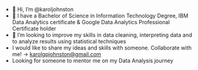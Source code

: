 - 👋 Hi, I’m @karoljohnston
- 🌱 I have a Bachelor of Science in Information Technology Degree, IBM Data Analytics certificate & Google Data Analytics Professional Certificate holder
- 💞️ I’m looking to improve my skills in data cleaning, interpreting data and to analyze results using statistical techniques
- I would like to share my ideas and skills with someone. Collaborate with me! -> karolgpjohnston@gmail.com
- Looking for someone to mentor me on my Data Analysis journey

<!---
karoljohnston/karoljohnston is a ✨ special ✨ repository because its `README.md` (this file) appears on your GitHub profile.
You can click the Preview link to take a look at your changes.
--->
